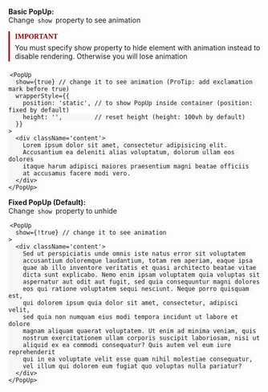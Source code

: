 <style>

important {
  position: relative;
  padding-top: 25px;
  padding-bottom: 1px;
  margin-bottom: 20px;
  display: block;
  line-height: 1.2;
  border-left: 3px solid #900;
  padding-left: 10px;
}


important:before {
  content: 'important';
  position: absolute;
  margin-top: -22px;
  color: #900;
  text-transform: uppercase;
  font-style: normal;
  font-weight: bold;
  font-family: 'PT Sans';
}

:not(pre) code {
  background-color: #f7f7f7;
  border-radius: 3px;
  padding-left: 3px;
  padding-right: 3px;
}

.content {
  width: 500px;
  color: #564a46;
  background-color: #fff5d7;
  border: 3px solid #564a46;
  border-radius: 7px;
  padding: 20px;
}

</style>

**Basic PopUp:**  
Change `show` property to see animation

<important>
  You must specify show property to hide element with animation  
  instead to disable rendering. Otherwise you will lose animation
</important>

    <PopUp
      show={true} // change it to see animation (ProTip: add exclamation mark before true)
      wrapperStyle={{
        position: 'static', // to show PopUp inside container (position: fixed by default)
        height: '',         // reset height (height: 100vh by default)
      }}
    >
      <div className='content'>
        Lorem ipsum dolor sit amet, consectetur adipisicing elit.
        Accusantium ea deleniti alias voluptatum, dolorum ullam eos dolores
        itaque harum adipisci maiores praesentium magni beatae officiis
        at accusamus facere modi vero.
      </div>
    </PopUp>



**Fixed PopUp (Default):**  
Change `show` property to unhide  

    <PopUp
      show={!true} // change it to see animation
    >
      <div className='content'>
        Sed ut perspiciatis unde omnis iste natus error sit voluptatem
        accusantium doloremque laudantium, totam rem aperiam, eaque ipsa
        quae ab illo inventore veritatis et quasi architecto beatae vitae
        dicta sunt explicabo. Nemo enim ipsam voluptatem quia voluptas sit
        aspernatur aut odit aut fugit, sed quia consequuntur magni dolores
        eos qui ratione voluptatem sequi nesciunt. Neque porro quisquam est,
        qui dolorem ipsum quia dolor sit amet, consectetur, adipisci velit,
        sed quia non numquam eius modi tempora incidunt ut labore et dolore
        magnam aliquam quaerat voluptatem. Ut enim ad minima veniam, quis
        nostrum exercitationem ullam corporis suscipit laboriosam, nisi ut
        aliquid ex ea commodi consequatur? Quis autem vel eum iure reprehenderit
        qui in ea voluptate velit esse quam nihil molestiae consequatur,
        vel illum qui dolorem eum fugiat quo voluptas nulla pariatur?
      </div>
    </PopUp>
